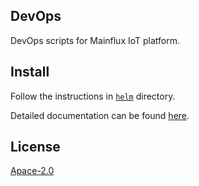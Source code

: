 ## DevOps
DevOps scripts for Mainflux IoT platform.

## Install
Follow the instructions in [`helm`](helm) directory.

Detailed documentation can be found [here](https://mainflux.readthedocs.io/en/latest/kubernetes/).

## License
[Apace-2.0](LICENSE)
